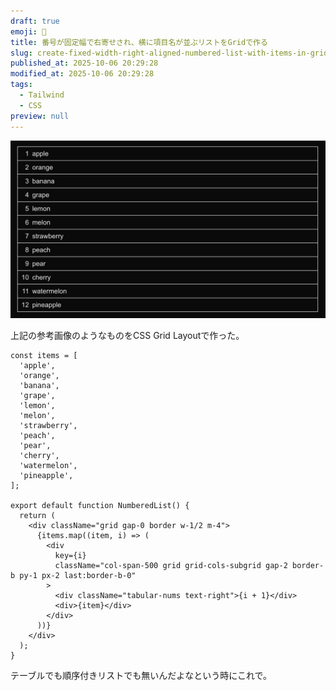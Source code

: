 ```yaml
---
draft: true
emoji: 🛌
title: 番号が固定幅で右寄せされ、横に項目名が並ぶリストをGridで作る
slug: create-fixed-width-right-aligned-numbered-list-with-items-in-grid
published_at: 2025-10-06 20:29:28
modified_at: 2025-10-06 20:29:28
tags:
  - Tailwind
  - CSS
preview: null
---
```


![参考画像](/assets/2025-10-06-番号が固定幅で右寄せされ、横に項目名が並ぶリストをgridで作る.jpg)

上記の参考画像のようなものをCSS Grid Layoutで作った。

```tsx
const items = [
  'apple',
  'orange',
  'banana',
  'grape',
  'lemon',
  'melon',
  'strawberry',
  'peach',
  'pear',
  'cherry',
  'watermelon',
  'pineapple',
];

export default function NumberedList() {
  return (
    <div className="grid gap-0 border w-1/2 m-4">
      {items.map((item, i) => (
        <div
          key={i}
          className="col-span-500 grid grid-cols-subgrid gap-2 border-b py-1 px-2 last:border-b-0"
        >
          <div className="tabular-nums text-right">{i + 1}</div>
          <div>{item}</div>
        </div>
      ))}
    </div>
  );
}
```

テーブルでも順序付きリストでも無いんだよなという時にこれで。
